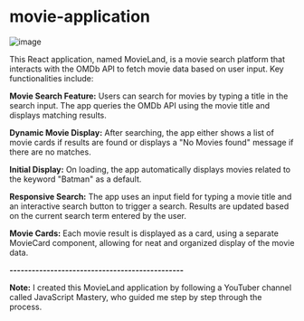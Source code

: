 # movie-application
![image](https://github.com/user-attachments/assets/985ed58d-300f-4210-84ed-4a9e50422c9f)

This React application, named MovieLand, is a movie search platform that interacts with the OMDb API to fetch movie data based on user input. Key functionalities include:

**Movie Search Feature:** Users can search for movies by typing a title in the search input. The app queries the OMDb API using the movie title and displays matching results.

**Dynamic Movie Display:** After searching, the app either shows a list of movie cards if results are found or displays a "No Movies found" message if there are no matches.

**Initial Display:** On loading, the app automatically displays movies related to the keyword "Batman" as a default.

**Responsive Search:** The app uses an input field for typing a movie title and an interactive search button to trigger a search. Results are updated based on the current search term entered by the user.

**Movie Cards:** Each movie result is displayed as a card, using a separate MovieCard component, allowing for neat and organized display of the movie data.

**-----------------------------------------------**

**Note:** I created this MovieLand application by following a YouTuber channel called JavaScript Mastery, who guided me step by step through the process.
